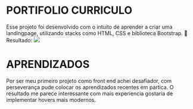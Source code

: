 # PORTIFOLIO CURRICULO
Esse projeto foi desenvolvido com o intuito de aprender a criar uma landingpage, utilizando stacks como HTML, CSS e biblioteca Bootstrap.
🎯 Resultado:
<img src="https://media.discordapp.net/attachments/1006617180059730032/1021384135954153472/Landing_Page.png?width=200&height=427" target="_blank">

# 

# APRENDIZADOS
Por ser meu primeiro projeto como front end achei desafiador, com perseverança pude colocar os aprendizados recentes em partica. O resultado me parece interessante com mais experiencia gostaria de implementar hovers mais modernos. 
#

